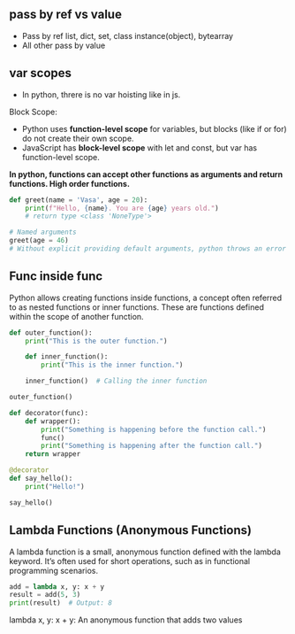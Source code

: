 ## pass by ref vs value

- Pass by ref list, dict, set, class instance(object), bytearray
- All other pass by value

## var scopes

- In python, threre is no var hoisting like in js.

Block Scope:

- Python uses **function-level scope** for variables, but blocks (like if or for) do not create their own scope.
- JavaScript has **block-level scope** with let and const, but var has function-level scope.

**In python, functions can accept other functions as arguments and return functions. High order functions.**

```python
def greet(name = 'Vasa', age = 20):
    print(f"Hello, {name}. You are {age} years old.")
    # return type <class 'NoneType'>

# Named arguments
greet(age = 46)
# Without explicit providing default arguments, python throws an error when the arguments are missing, unlike javascript
```

##  Func inside func

Python allows creating functions inside functions, a concept often referred to as nested functions or inner functions. These are functions defined within the scope of another function.

```python
def outer_function():
    print("This is the outer function.")

    def inner_function():
        print("This is the inner function.")

    inner_function()  # Calling the inner function

outer_function()
```

```python
def decorator(func):
    def wrapper():
        print("Something is happening before the function call.")
        func()
        print("Something is happening after the function call.")
    return wrapper

@decorator
def say_hello():
    print("Hello!")

say_hello()
```

## Lambda Functions (Anonymous Functions)

A lambda function is a small, anonymous function defined with the lambda keyword. It’s often used for short operations, such as in functional programming scenarios.

```python
add = lambda x, y: x + y
result = add(5, 3)
print(result)  # Output: 8
```

lambda x, y: x + y: An anonymous function that adds two values
